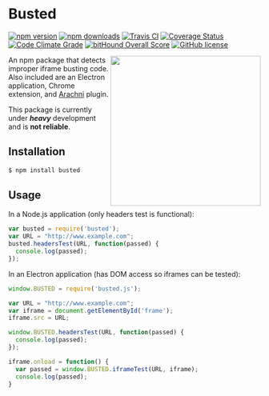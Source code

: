 # Busted
[![npm version](https://img.shields.io/npm/v/busted.svg)](https://www.npmjs.org/package/busted)
[![npm downloads](https://img.shields.io/npm/dt/busted.svg)](https://www.npmjs.org/package/busted)
[![Travis CI](https://travis-ci.org/nathanchapman/busted.svg)](https://travis-ci.org/nathanchapman/busted)
[![Coverage Status](https://coveralls.io/repos/github/nathanchapman/busted/badge.svg?branch=master)](https://coveralls.io/github/nathanchapman/busted?branch=master)
[![Code Climate Grade](https://codeclimate.com/github/nathanchapman/busted/badges/gpa.svg)](https://codeclimate.com/github/nathanchapman/busted)
[![bitHound Overall Score](https://www.bithound.io/github/nathanchapman/busted/badges/score.svg)](https://www.bithound.io/github/nathanchapman/busted)
[![GitHub license](https://img.shields.io/github/license/nathanchapman/busted.svg)](https://github.com/nathanchapman/busted/blob/master/LICENSE)

<img align="right" width="300" src="http://www.dafont.com/forum/attach/orig/5/5/554705.png">

An npm package that detects improper iframe busting code. Also included are an Electron application, Chrome extension, and [Arachni](http://www.arachni-scanner.com/) plugin.

This package is currently under **_heavy_** development and is **not reliable**.


## Installation
```sh
$ npm install busted
```

## Usage
In a Node.js application (only headers test is functional):
```javascript
var busted = require('busted');
var URL = "http://www.example.com";
busted.headersTest(URL, function(passed) {
  console.log(passed);
});
```

In an Electron application (has DOM access so iframes can be tested):
```javascript
window.BUSTED = require('busted.js');

var URL = "http://www.example.com";
var iframe = document.getElementById('frame');
iframe.src = URL;

window.BUSTED.headersTest(URL, function(passed) {
  console.log(passed);
});

iframe.onload = function() {
  var passed = window.BUSTED.iframeTest(URL, iframe);
  console.log(passed);
}
```

